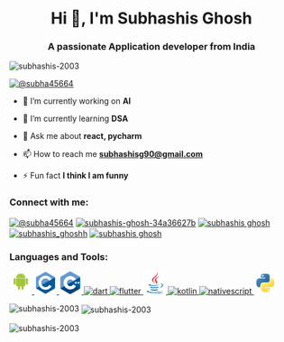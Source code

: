 <h1 align="center">Hi 👋, I'm Subhashis Ghosh</h1>
<h3 align="center">A passionate Application developer from India</h3>


<p align="left"> <img src="https://komarev.com/ghpvc/?username=subhashis-2003&label=Profile%20views&color=0e75b6&style=flat" alt="subhashis-2003" /> </p>

<p align="left"> <a href="https://twitter.com/@subha45664" target="blank"><img src="https://img.shields.io/twitter/follow/@subha45664?logo=twitter&style=for-the-badge" alt="@subha45664" /></a> </p>

- 🔭 I’m currently working on **AI**

- 🌱 I’m currently learning **DSA**

- 💬 Ask me about **react, pycharm**

- 📫 How to reach me **subhashisg90@gmail.com**

- ⚡ Fun fact **I think I am funny**

<h3 align="left">Connect with me:</h3>
<p align="left">
<a href="https://twitter.com/@subha45664" target="blank"><img align="center" src="https://raw.githubusercontent.com/rahuldkjain/github-profile-readme-generator/master/src/images/icons/Social/twitter.svg" alt="@subha45664" height="30" width="40" /></a>
<a href="https://linkedin.com/in/subhashis-ghosh-34a36627b" target="blank"><img align="center" src="https://raw.githubusercontent.com/rahuldkjain/github-profile-readme-generator/master/src/images/icons/Social/linked-in-alt.svg" alt="subhashis-ghosh-34a36627b" height="30" width="40" /></a>
<a href="https://fb.com/subhashis ghosh" target="blank"><img align="center" src="https://raw.githubusercontent.com/rahuldkjain/github-profile-readme-generator/master/src/images/icons/Social/facebook.svg" alt="subhashis ghosh" height="30" width="40" /></a>
<a href="https://instagram.com/subhashis_ghoshh" target="blank"><img align="center" src="https://raw.githubusercontent.com/rahuldkjain/github-profile-readme-generator/master/src/images/icons/Social/instagram.svg" alt="subhashis_ghoshh" height="30" width="40" /></a>
<a href="https://www.youtube.com/c/subhashis ghosh" target="blank"><img align="center" src="https://raw.githubusercontent.com/rahuldkjain/github-profile-readme-generator/master/src/images/icons/Social/youtube.svg" alt="subhashis ghosh" height="30" width="40" /></a>
</p>

<h3 align="left">Languages and Tools:</h3>
<p align="left"> <a href="https://developer.android.com" target="_blank" rel="noreferrer"> <img src="https://raw.githubusercontent.com/devicons/devicon/master/icons/android/android-original-wordmark.svg" alt="android" width="40" height="40"/> </a> <a href="https://www.cprogramming.com/" target="_blank" rel="noreferrer"> <img src="https://raw.githubusercontent.com/devicons/devicon/master/icons/c/c-original.svg" alt="c" width="40" height="40"/> </a> <a href="https://www.w3schools.com/cpp/" target="_blank" rel="noreferrer"> <img src="https://raw.githubusercontent.com/devicons/devicon/master/icons/cplusplus/cplusplus-original.svg" alt="cplusplus" width="40" height="40"/> </a> <a href="https://dart.dev" target="_blank" rel="noreferrer"> <img src="https://www.vectorlogo.zone/logos/dartlang/dartlang-icon.svg" alt="dart" width="40" height="40"/> </a> <a href="https://flutter.dev" target="_blank" rel="noreferrer"> <img src="https://www.vectorlogo.zone/logos/flutterio/flutterio-icon.svg" alt="flutter" width="40" height="40"/> </a> <a href="https://www.java.com" target="_blank" rel="noreferrer"> <img src="https://raw.githubusercontent.com/devicons/devicon/master/icons/java/java-original.svg" alt="java" width="40" height="40"/> </a> <a href="https://kotlinlang.org" target="_blank" rel="noreferrer"> <img src="https://www.vectorlogo.zone/logos/kotlinlang/kotlinlang-icon.svg" alt="kotlin" width="40" height="40"/> </a> <a href="https://nativescript.org/" target="_blank" rel="noreferrer"> <img src="https://raw.githubusercontent.com/detain/svg-logos/780f25886640cef088af994181646db2f6b1a3f8/svg/nativescript.svg" alt="nativescript" width="40" height="40"/> </a> <a href="https://www.python.org" target="_blank" rel="noreferrer"> <img src="https://raw.githubusercontent.com/devicons/devicon/master/icons/python/python-original.svg" alt="python" width="40" height="40"/> </a> </p>

<p><img align="left" src="https://github-readme-stats.vercel.app/api/top-langs?username=subhashis-2003&show_icons=true&locale=en&layout=compact" alt="subhashis-2003" /></p>

<p>&nbsp;<img align="center" src="https://github-readme-stats.vercel.app/api?username=subhashis-2003&show_icons=true&locale=en" alt="subhashis-2003" /></p>

<p><img align="center" src="https://github-readme-streak-stats.herokuapp.com/?user=subhashis-2003&" alt="subhashis-2003" /></p>
